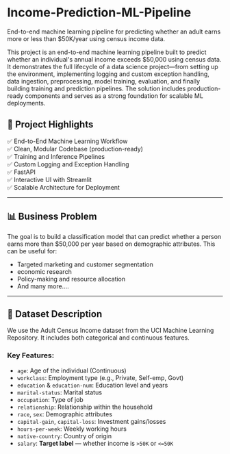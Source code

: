 # Income-Prediction-ML-Pipeline
End-to-end machine learning pipeline for predicting whether an adult earns more or less than $50K/year using census income data.

This project is an end-to-end machine learning pipeline built to predict whether an individual's annual income exceeds $50,000 using census data. It demonstrates the full lifecycle of a data science project—from setting up the environment, implementing logging and custom exception handling, data ingestion, preprocessing, model training, evaluation, and finally building training and prediction pipelines. The solution includes production-ready components and serves as a strong foundation for scalable ML deployments.

## 📌 Project Highlights

✅ End-to-End Machine Learning Workflow  
✅ Clean, Modular Codebase (production-ready)  
✅ Training and Inference Pipelines  
✅ Custom Logging and Exception Handling  
✅ FastAPI  
✅ Interactive UI with Streamlit  
✅ Scalable Architecture for Deployment

---

## 📊 Business Problem

The goal is to build a classification model that can predict whether a person earns more than \$50,000 per year based on demographic attributes. This can be useful for:

- Targeted marketing and customer segmentation  
- economic research  
- Policy-making and resource allocation
- And many more....  

---

## 🧾 Dataset Description

We use the Adult Census Income dataset from the UCI Machine Learning Repository. It includes both categorical and continuous features.

### Key Features:
- `age`: Age of the individual (Continuous)
- `workclass`: Employment type (e.g., Private, Self-emp, Govt)
- `education` & `education-num`: Education level and years
- `marital-status`: Marital status
- `occupation`: Type of job
- `relationship`: Relationship within the household
- `race`, `sex`: Demographic attributes
- `capital-gain`, `capital-loss`: Investment gains/losses
- `hours-per-week`: Weekly working hours
- `native-country`: Country of origin
- `salary`: **Target label** — whether income is `>50K` or `<=50K`

